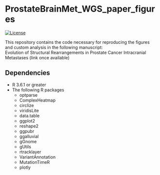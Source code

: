 # ProstateBrainMet_WGS_paper_figures
[![License](https://img.shields.io/badge/License-BSD_3--Clause-blue.svg)](https://opensource.org/licenses/BSD-3-Clause)

This repository contains the code necessary for reproducing the figures and custom analysis in the following manuscript:  
Evolution of Structural Rearrangements in Prostate Cancer Intracranial Metastases (link once available)

## Dependencies
* R 3.6.1 or greater
* The following R packages 
    * optparse
    * ComplexHeatmap
    * circlize
    * viridisLite
    * data.table
    * ggplot2
    * reshape2
    * ggpubr
    * ggalluvial
    * gGnome
    * gUtils
    * rtracklayer
    * VariantAnnotation
    * MutationTimeR
    * plotly

